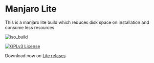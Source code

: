
# Manjaro Lite

This is a manjaro lite build which reduces disk space on installation and consume less resources

[![iso_build](https://github.com/Manjaro-Lite/iso-build/actions/workflows/iso_build.yml/badge.svg)](https://github.com/Manjaro-Lite/iso-build/actions/workflows/iso_build.yml)

[![GPLv3 License](https://img.shields.io/badge/License-GPL%20v3-yellow.svg)](https://opensource.org/licenses/)

Download now on [Lite relases](https://github.com/Manjaro-Lite/iso-build/releases)




